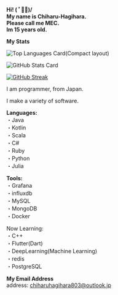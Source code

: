 __Hi! ( ﾟ◡ﾟ)/  
My name is Chiharu-Hagihara.  
Please call me MEC.  
Im 15 years old.__
  
__My Stats__  

![Top Languages Card(Compact layout)](https://github-readme-stats.vercel.app/api/top-langs/?username=Chiharu-Hagihara&layout=compact)

![GitHub Stats Card](https://github-readme-stats.vercel.app/api?username=Chiharu-Hagihara&show_icons=true&count_private=true)

[![GitHub Streak](https://github-readme-streak-stats.herokuapp.com/?user=Chiharu-Hagihara)](https://git.io/streak-stats)

I am programmer, from Japan.

I make a variety of software.


__Languages:__  
・Java  
・Kotlin  
・Scala  
・C#  
・Ruby  
・Python  
・Julia  

__Tools:__  
・Grafana  
・influxdb  
・MySQL  
・MongoDB  
・Docker

Now Learning:   
・C++  
・Flutter(Dart)  
・DeepLearning(Machine Learning)  
・redis  
・PostgreSQL  

__My Email Address__  
address: chiharuhagihara803@outlook.jp
